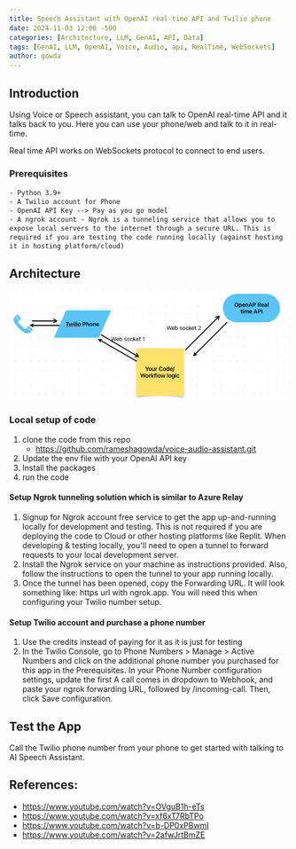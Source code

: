 ```yaml
---
title: Speech Assistant with OpenAI real-time API and Twilio phone
date: 2024-11-03 12:00 -500
categories: [Architecture, LLM, GenAI, API, Data]
tags: [GenAI, LLM, OpenAI, Voice, Audio, api, RealTime, WebSockets]
author: gowda
---
```


## Introduction

Using Voice or Speech assistant, you can talk to OpenAI real-time API and it talks back to you. Here you can use your phone/web and talk to it in real-time.

Real time API works on WebSockets protocol to connect to end users.

### Prerequisites

    - Python 3.9+
    - A Twilio account for Phone
    - OpenAI API Key --> Pay as you go model
    - A ngrok account - Ngrok is a tunneling service that allows you to expose local servers to the internet through a secure URL. This is required if you are testing the code running locally (against hosting it in hosting platform/cloud)

## Architecture

![Desktop View](/assets/img/voice-assistant.png)

### Local setup of code

1. clone the code from this repo
   - <https://github.com/rameshagowda/voice-audio-assistant.git>
2. Update the env file with your OpenAI API key
3. Install the packages
4. run the code

#### Setup Ngrok tunneling solution which is similar to Azure Relay

1. Signup for Ngrok account free service to get the app up-and-running locally for development and testing. This is not required if you are deploying the code to Cloud or other hosting platforms like Replit. When developing & testing locally, you'll need to open a tunnel to forward requests to your local development server.
2. Install the Ngrok service on your machine as instructions provided. Also, follow the instructions to open the tunnel to your app running locally.
3. Once the tunnel has been opened, copy the Forwarding URL. It will look something like: https url with ngrok.app. You will need this when configuring your Twilio number setup.

#### Setup Twilio account and purchase a phone number

1. Use the credits instead of paying for it as it is just for testing
2. In the Twilio Console, go to Phone Numbers > Manage > Active Numbers and click on the additional phone number you purchased for this app in the Prerequisites.
   In your Phone Number configuration settings, update the first A call comes in dropdown to Webhook, and paste your ngrok forwarding URL, followed by /incoming-call. Then, click Save configuration.

## Test the App

Call the Twilio phone number from your phone to get started with talking to AI Speech Assistant.

## References:

- <https://www.youtube.com/watch?v=OVguB1h-eTs>
- <https://www.youtube.com/watch?v=xf6xT7RbTPo>
- <https://www.youtube.com/watch?v=b-DP0xPBwmI>
- <https://www.youtube.com/watch?v=2afwJrtBmZE>
